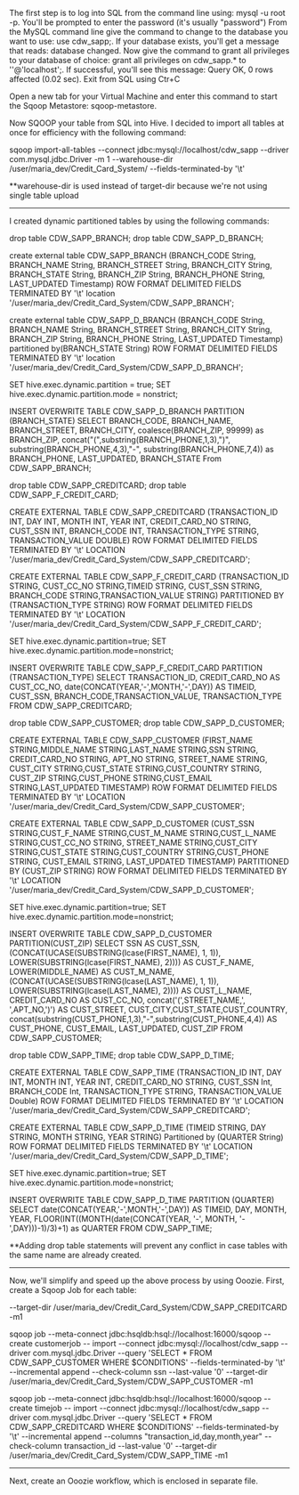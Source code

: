 The first step is to log into SQL from the command line using: mysql -u root -p. 
You'll be prompted to enter the password (it's usually "password")
From the MySQL command line give the command to change to the database you want to use: use cdw_sapp;.
If your database exists, you'll get a message that reads: database changed.
Now give the command to grant all privileges to your database of choice:  grant all privileges on cdw_sapp.* to ''@'localhost';.
If successful, you'll see this message: Query OK, 0 rows affected (0.02 sec).
Exit from SQL using Ctr+C

Open a new tab for your Virtual Machine and enter this command to start the Sqoop Metastore: sqoop-metastore.

Now SQOOP your table from SQL into Hive.
I decided to import all tables at once for efficiency with the following command:

sqoop import-all-tables
--connect jdbc:mysql://localhost/cdw_sapp
--driver com.mysql.jdbc.Driver 
-m 1
--warehouse-dir /user/maria_dev/Credit_Card_System/
--fields-terminated-by '\t'

**warehouse-dir is used instead of target-dir because we're not using single table upload

_________________________________________________________________________________________________________________________________________________________

I created dynamic partitioned tables by using the following commands: 


drop table CDW_SAPP_BRANCH;
drop table CDW_SAPP_D_BRANCH;

create external table CDW_SAPP_BRANCH
(BRANCH_CODE String, BRANCH_NAME String, BRANCH_STREET String,
BRANCH_CITY String, BRANCH_STATE String, BRANCH_ZIP String, 
BRANCH_PHONE String, LAST_UPDATED Timestamp)
ROW FORMAT DELIMITED
FIELDS TERMINATED BY '\t'
location '/user/maria_dev/Credit_Card_System/CDW_SAPP_BRANCH';


create external table CDW_SAPP_D_BRANCH
(BRANCH_CODE String, BRANCH_NAME String, BRANCH_STREET String,
BRANCH_CITY String, BRANCH_ZIP String, 
BRANCH_PHONE String, LAST_UPDATED Timestamp)
partitioned by(BRANCH_STATE String)
ROW FORMAT DELIMITED
FIELDS TERMINATED BY '\t'
location '/user/maria_dev/Credit_Card_System/CDW_SAPP_D_BRANCH';


SET hive.exec.dynamic.partition = true;
SET hive.exec.dynamic.partition.mode = nonstrict;

INSERT OVERWRITE TABLE CDW_SAPP_D_BRANCH
PARTITION (BRANCH_STATE)
SELECT BRANCH_CODE, BRANCH_NAME, BRANCH_STREET, BRANCH_CITY, coalesce(BRANCH_ZIP, 99999) as BRANCH_ZIP, 
concat("(",substring(BRANCH_PHONE,1,3),")", substring(BRANCH_PHONE,4,3),"-", substring(BRANCH_PHONE,7,4))
as BRANCH_PHONE, LAST_UPDATED, BRANCH_STATE
From CDW_SAPP_BRANCH;

drop table CDW_SAPP_CREDITCARD;
drop table CDW_SAPP_F_CREDIT_CARD;

CREATE EXTERNAL TABLE CDW_SAPP_CREDITCARD
(TRANSACTION_ID INT, DAY INT, MONTH INT, YEAR INT, CREDIT_CARD_NO STRING, CUST_SSN INT,
BRANCH_CODE INT, TRANSACTION_TYPE STRING, TRANSACTION_VALUE DOUBLE)
ROW FORMAT DELIMITED FIELDS TERMINATED BY '\t'
LOCATION '/user/maria_dev/Credit_Card_System/CDW_SAPP_CREDITCARD';

CREATE EXTERNAL TABLE CDW_SAPP_F_CREDIT_CARD
(TRANSACTION_ID STRING, CUST_CC_NO STRING,TIMEID STRING, CUST_SSN STRING, BRANCH_CODE STRING,TRANSACTION_VALUE STRING)
PARTITIONED BY (TRANSACTION_TYPE STRING)
ROW FORMAT DELIMITED
FIELDS TERMINATED BY '\t'
LOCATION '/user/maria_dev/Credit_Card_System/CDW_SAPP_F_CREDIT_CARD';

SET hive.exec.dynamic.partition=true;
SET hive.exec.dynamic.partition.mode=nonstrict;

INSERT OVERWRITE TABLE CDW_SAPP_F_CREDIT_CARD
PARTITION (TRANSACTION_TYPE)
SELECT TRANSACTION_ID, CREDIT_CARD_NO AS CUST_CC_NO,
date(CONCAT(YEAR,'-',MONTH,'-',DAY)) AS TIMEID,
CUST_SSN, BRANCH_CODE,TRANSACTION_VALUE, TRANSACTION_TYPE
FROM CDW_SAPP_CREDITCARD;


drop table CDW_SAPP_CUSTOMER;
drop table CDW_SAPP_D_CUSTOMER;

CREATE EXTERNAL TABLE CDW_SAPP_CUSTOMER
(FIRST_NAME STRING,MIDDLE_NAME STRING,LAST_NAME STRING,SSN STRING, CREDIT_CARD_NO STRING,
APT_NO STRING, STREET_NAME STRING, CUST_CITY STRING,CUST_STATE STRING,CUST_COUNTRY STRING,
CUST_ZIP STRING,CUST_PHONE STRING,CUST_EMAIL STRING,LAST_UPDATED TIMESTAMP)
ROW FORMAT DELIMITED FIELDS TERMINATED BY '\t'
LOCATION '/user/maria_dev/Credit_Card_System/CDW_SAPP_CUSTOMER';


CREATE EXTERNAL TABLE CDW_SAPP_D_CUSTOMER
(CUST_SSN STRING,CUST_F_NAME STRING,CUST_M_NAME STRING,CUST_L_NAME STRING,CUST_CC_NO STRING,
STREET_NAME STRING,CUST_CITY STRING,CUST_STATE STRING,CUST_COUNTRY STRING,CUST_PHONE STRING,
CUST_EMAIL STRING, LAST_UPDATED TIMESTAMP)
PARTITIONED BY (CUST_ZIP STRING)
ROW FORMAT DELIMITED FIELDS TERMINATED BY '\t'
LOCATION '/user/maria_dev/Credit_Card_System/CDW_SAPP_D_CUSTOMER';

SET hive.exec.dynamic.partition=true;
SET hive.exec.dynamic.partition.mode=nonstrict;

INSERT OVERWRITE TABLE CDW_SAPP_D_CUSTOMER
PARTITION(CUST_ZIP)
SELECT SSN AS CUST_SSN,(CONCAT(UCASE(SUBSTRING(lcase(FIRST_NAME), 1, 1)),
                               LOWER(SUBSTRING(lcase(FIRST_NAME), 2)))) AS CUST_F_NAME,
LOWER(MIDDLE_NAME) AS CUST_M_NAME, (CONCAT(UCASE(SUBSTRING(lcase(LAST_NAME), 1, 1)),
                                           LOWER(SUBSTRING(lcase(LAST_NAME), 2)))) AS CUST_L_NAME,
CREDIT_CARD_NO AS CUST_CC_NO, concat('(',STREET_NAME,', ',APT_NO,')') AS CUST_STREET,
CUST_CITY,CUST_STATE,CUST_COUNTRY,
concat(substring(CUST_PHONE,1,3),"-",substring(CUST_PHONE,4,4)) AS CUST_PHONE, CUST_EMAIL,
LAST_UPDATED, CUST_ZIP
FROM CDW_SAPP_CUSTOMER;


drop table CDW_SAPP_TIME;
drop table CDW_SAPP_D_TIME;

CREATE EXTERNAL TABLE CDW_SAPP_TIME
(TRANSACTION_ID INT, DAY INT, MONTH INT, YEAR INT, CREDIT_CARD_NO STRING, CUST_SSN Int,
BRANCH_CODE Int, TRANSACTION_TYPE STRING, TRANSACTION_VALUE Double)
ROW FORMAT DELIMITED 
FIELDS TERMINATED BY '\t'
LOCATION '/user/maria_dev/Credit_Card_System/CDW_SAPP_CREDITCARD';

CREATE EXTERNAL TABLE CDW_SAPP_D_TIME
(TIMEID STRING, DAY STRING, MONTH STRING, YEAR STRING) 
Partitioned by (QUARTER String)
ROW FORMAT DELIMITED
FIELDS TERMINATED BY '\t'
LOCATION '/user/maria_dev/Credit_Card_System/CDW_SAPP_D_TIME';

SET hive.exec.dynamic.partition=true;
SET hive.exec.dynamic.partition.mode=nonstrict;

INSERT OVERWRITE TABLE CDW_SAPP_D_TIME
PARTITION (QUARTER)
SELECT date(CONCAT(YEAR,'-',MONTH,'-',DAY)) AS TIMEID,
DAY, MONTH, YEAR, FLOOR(INT((MONTH(date(CONCAT(YEAR, '-', MONTH, '-',DAY)))-1)/3)+1) as QUARTER
FROM CDW_SAPP_TIME;

**Adding drop table statements will prevent any conflict in case tables with the same name are already created.

_________________________________________________________________________________________________________________________________________________________

Now, we'll simplify and speed up the above process by using Ooozie. First, create a Sqoop Job for each table:

--target-dir /user/maria_dev/Credit_Card_System/CDW_SAPP_CREDITCARD
-m1

sqoop job --meta-connect jdbc:hsqldb:hsql://localhost:16000/sqoop
--create customerjob
-- import 
--connect jdbc:mysql://localhost/cdw_sapp
--driver com.mysql.jdbc.Driver 
--query  'SELECT * FROM CDW_SAPP_CUSTOMER WHERE $CONDITIONS' 
--fields-terminated-by '\t' 
--incremental append 
--check-column ssn
--last-value '0' 
--target-dir /user/maria_dev/Credit_Card_System/CDW_SAPP_CUSTOMER
-m1

sqoop job --meta-connect jdbc:hsqldb:hsql://localhost:16000/sqoop
--create timejob
-- import 
--connect jdbc:mysql://localhost/cdw_sapp
--driver com.mysql.jdbc.Driver 
--query  'SELECT * FROM CDW_SAPP_CREDITCARD WHERE $CONDITIONS' 
--fields-terminated-by '\t' 
--incremental append 
--columns "transaction_id,day,month,year"
--check-column transaction_id
--last-value '0' 
--target-dir /user/maria_dev/Credit_Card_System/CDW_SAPP_TIME
-m1

_________________________________________________________________________________________________________________________________________________________

Next, create an Ooozie workflow, which is enclosed in  separate file. 

